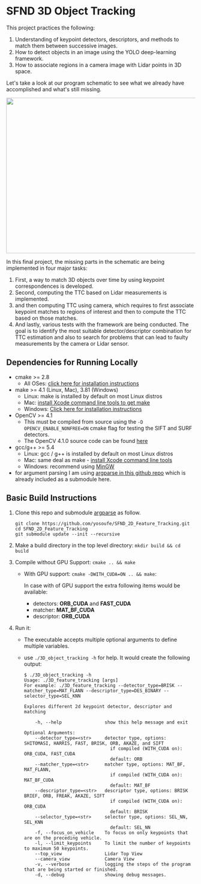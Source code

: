 # SFND 3D Object Tracking

This project practices the following:

1. Understanding of keypoint detectors, descriptors, and methods to match them between successive images.
2. How to detect objects in an image using the YOLO deep-learning framework.
3. How to associate regions in a camera image with Lidar points in 3D space.

Let's take a look at our program schematic to see what we already have accomplished and what's still missing.

<img src="images/course_code_structure.png" width="779" height="414" />

In this final project, the missing parts in the schematic are being implemented in four major tasks: 
1. First, a way to match 3D objects over time by using keypoint correspondences is developed. 
2. Second, computing the TTC based on Lidar measurements is implemented. 
3. and then computing TTC using camera, which requires to first associate keypoint matches to regions of interest and then to compute the TTC based on those matches. 
4. And lastly, various tests with the framework are being conducted. The goal is to identify the most suitable detector/descriptor combination for TTC estimation and also to search for problems that can lead to faulty measurements by the camera or Lidar sensor. 

## Dependencies for Running Locally
* cmake >= 2.8
  * All OSes: [click here for installation instructions](https://cmake.org/install/)
* make >= 4.1 (Linux, Mac), 3.81 (Windows)
  * Linux: make is installed by default on most Linux distros
  * Mac: [install Xcode command line tools to get make](https://developer.apple.com/xcode/features/)
  * Windows: [Click here for installation instructions](http://gnuwin32.sourceforge.net/packages/make.htm)
* OpenCV >= 4.1
  * This must be compiled from source using the `-D OPENCV_ENABLE_NONFREE=ON` cmake flag for testing the SIFT and SURF detectors.
  * The OpenCV 4.1.0 source code can be found [here](https://github.com/opencv/opencv/tree/4.1.0)
* gcc/g++ >= 5.4
  * Linux: gcc / g++ is installed by default on most Linux distros
  * Mac: same deal as make - [install Xcode command line tools](https://developer.apple.com/xcode/features/)
  * Windows: recommend using [MinGW](http://www.mingw.org/)
* for argument parsing I am using [argparse in this github repo](https://github.com/cofyc/argparse)
   which is already included as a submodule here.

## Basic Build Instructions

1. Clone this repo and submodule [argparse](https://github.com/cofyc/argparse) as follow.

   ```
   git clone https://github.com/yosoufe/SFND_2D_Feature_Tracking.git
   cd SFND_2D_Feature_Tracking
   git submodule update --init --recursive
   ```

2. Make a build directory in the top level directory: `mkdir build && cd build`
3. Compile without GPU Support: `cmake .. && make`

      * With GPU support: `cmake -DWITH_CUDA=ON .. && make`:
         
         In case with of GPU support the extra following items would be available: 
            
          * detectors: **ORB_CUDA** and **FAST_CUDA**
          * matcher: **MAT_BF_CUDA**
          * descriptor: **ORB_CUDA**

4. Run it:

   * The executable accepts multiple optional arguments to define multiple variables.
   * use `./3D_object_tracking -h` for help. It would create the following output:

        ```
        $ ./3D_object_tracking -h
        Usage: ./3D_feature_tracking [args]
        For example: ./3D_feature_tracking --detector_type=BRISK --matcher_type=MAT_FLANN --descriptor_type=DES_BINARY --selector_type=SEL_KNN

        Explores different 2d keypoint detector, descriptor and matching

            -h, --help                show this help message and exit

        Optional Arguments: 
            --detector_type=<str>     detector type, options: SHITOMASI, HARRIS, FAST, BRISK, ORB, AKAZE, and SIFT
                                        if compiled (WITH_CUDA on): ORB_CUDA, FAST_CUDA
                                        default: ORB
            --matcher_type=<str>      matcher type, options: MAT_BF, MAT_FLANN,
                                        if compiled (WITH_CUDA on): MAT_BF_CUDA
                                        default: MAT_BF
            --descriptor_type=<str>   descriptor type, options: BRISK BRIEF, ORB, FREAK, AKAZE, SIFT
                                        if compiled (WITH_CUDA on): ORB_CUDA
                                        default: BRISK
            --selector_type=<str>     selector type, options: SEL_NN, SEL_KNN
                                        default: SEL_NN
            -f, --focus_on_vehicle    To focus on only keypoints that are on the preceding vehicle.
            -l, --limit_keypoints     To limit the number of keypoints to maximum 50 keypoints.
            --top_view                Lidar Top View
            --camera_view             Camera View
            -v, --verbose             logging the steps of the program that are being started or finished.
            -d, --debug               showing debug messages.
        ```